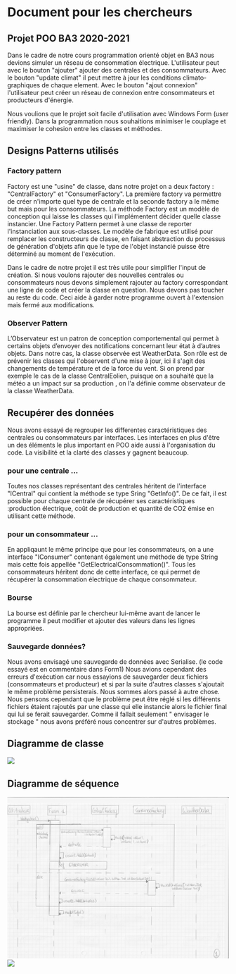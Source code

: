 # Document pour les chercheurs 
## Projet POO BA3 2020-2021

Dans le cadre de notre cours programmation orienté objet en BA3 nous devions simuler un réseau de consommation électrique. L'utilisateur peut avec le bouton "ajouter" ajouter des centrales et des consommateurs. Avec le bouton "update climat" il peut mettre à jour les conditions climato-graphiques de chaque element. Avec le bouton "ajout connexion" l'utilisateur peut créer un réseau de connexion entre consommateurs et producteurs d'énergie.

Nous voulions que le projet soit facile d'utilisation avec Windows Form (user friendly). Dans la programmation nous souhaitions minimiser le couplage et maximiser le cohesion entre les classes et méthodes.

## Designs Patterns utilisés
### Factory pattern
Factory est une "usine" de classe, dans notre projet on a deux factory : "CentralFactory" et "ConsumerFactory". La première factory va permettre de créer n'importe quel type de centrale et la seconde factory a le même but mais pour les consommateurs. La méthode Factory est un modèle de conception qui laisse les classes qui l'implémentent décider quelle classe instancier. Une Factory Pattern permet à une classe de reporter l'instanciation aux sous-classes. Le modèle de fabrique est utilisé pour remplacer les constructeurs de classe, en faisant abstraction du processus de génération d'objets afin que le type de l'objet instancié puisse être déterminé au moment de l'exécution.

Dans le cadre de notre projet il est très utile pour simplifier l'input de création. Si nous voulons rajouter des nouvelles centrales ou consommateurs nous devons simplement rajouter au factory correspondant une ligne de code et créer la classe en question. Nous devons pas toucher au reste du code. Ceci aide à garder notre programme ouvert à l'extension mais fermé aux modifications.

### Observer Pattern
L’Observateur est un patron de conception comportemental qui permet à certains objets d’envoyer des notifications concernant leur état à d’autres objets.
Dans notre cas, la classe observée est WeatherData. Son rôle est de prévenir les classes qui l'observent d'une mise à jour, ici il s'agit des changements de température et de la force du vent. Si on prend par exemple le cas de la classe CentralEolien, puisque on a souhaité que la météo a un impact sur sa production , on l'a définie comme observateur de la classe WeatherData.
 
## Recupérer des données 

Nous avons essayé de regrouper les differentes caractéristiques des centrales ou consommateurs par interfaces. Les interfaces en plus d'être un des éléments le plus important en POO aide aussi à l'organisation du code. La visibilité et la clarté des classes y gagnent beaucoup. 

### pour une centrale ...

Toutes nos classes représentant des centrales héritent de l'interface "ICentral" qui contient la méthode se type Sring "GetInfo()". De ce fait, il est possible pour chaque centrale de récupérer ses caractéristiques :production électrique, coût de production et quantité de CO2 émise en utilisant cette méthode.

### pour un consommateur ...
En appliqaunt le même principe que pour les consommateurs, on a une interface "IConsumer" contenant également une méthode de type String mais cette fois appellée "GetElectricalConsommation()". Tous les consommateurs héritent donc de cette interface, ce qui permet de récupérer la consommation électrique de chaque consommateur.

### Bourse
La bourse est définie par le chercheur lui-même avant de lancer le programme il peut modifier et ajouter des valeurs dans les lignes appropriées.

### Sauvegarde données?

Nous avons envisagé une sauvegarde de données avec Serialise. (le code essayé est en commentaire dans Form1) Nous avions cependant des erreurs d'exécution car nous essayions de sauvegarder deux fichiers (consommateurs et producteur) et si par la suite d'autres classes s'ajoutait le même problème persisterais. Nous sommes alors passé à autre chose. Nous pensons cependant que le problème peut être réglé si les différents fichiers étaient rajoutés par une classe qui elle instancie alors le fichier final qui lui se ferait sauvegarder. Comme il fallait seulement " envisager le stockage " nous avons préféré nous concentrer sur d'autres problèmes. 


## Diagramme de classe

![](Images/Final.drawio)




## Diagramme de séquence 

![](FixedImages/seq1.jpg)
![](FixedImages/seq2.png)
